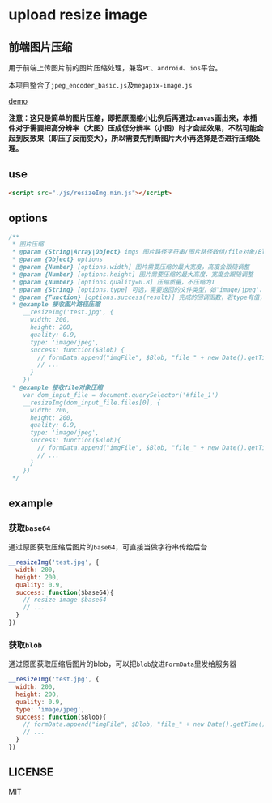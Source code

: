 # upload resize image

## 前端图片压缩

用于前端上传图片前的图片压缩处理，兼容`PC`、`android`、`ios`平台。

本项目整合了`jpeg_encoder_basic.js`及`megapix-image.js`

[demo](https://lyswhut.github.io/resizeImg/dist/index.html)

**注意：这只是简单的图片压缩，即把原图缩小比例后再通过`canvas`画出来，本插件对于需要把高分辨率（大图）压成低分辨率（小图）时才会起效果，不然可能会起到反效果（即压了反而变大），所以需要先判断图片大小再选择是否进行压缩处理。**

## use

```html
<script src="./js/resizeImg.min.js"></script>
```
## options

```js
/**
 * 图片压缩
 * @param {String|Array|Object} imgs 图片路径字符串/图片路径数组/file对象/Blob对象
 * @param {Object} options
 * @param {Number} [options.width] 图片需要压缩的最大宽度，高度会跟随调整
 * @param {Number} [options.height] 图片需要压缩的最大高度，宽度会跟随调整
 * @param {Number} [options.quality=0.8] 压缩质量，不压缩为1
 * @param {String} [options.type] 可选，需要返回的文件类型，如'image/jpeg'、'image/png'等
 * @param {Function} [options.success(result)] 完成的回调函数，若type有值，则返回blob，否则返回base64
 * @example 接收图片路径压缩
    __resizeImg('test.jpg', {
      width: 200,
      height: 200,
      quality: 0.9,
      type: 'image/jpeg',
      success: function($Blob) {
        // formData.append("imgFile", $Blob, "file_" + new Date().getTime() + ".jpg");
        // ...
      }
    })
 * @example 接收file对象压缩
    var dom_input_file = document.querySelector('#file_1')
    __resizeImg(dom_input_file.files[0], {
      width: 200,
      height: 200,
      quality: 0.9,
      type: 'image/jpeg',
      success: function($Blob){
        // formData.append("imgFile", $Blob, "file_" + new Date().getTime() + ".jpg");
        // ...
      }
    })
 */
```

## example

### 获取`base64`
通过原图获取压缩后图片的`base64`，可直接当做字符串传给后台

```js
__resizeImg('test.jpg', {
  width: 200,
  height: 200,
  quality: 0.9,
  success: function($base64){
    // resize image $base64
    // ...
  }
})
```

### 获取`blob`
通过原图获取压缩后图片的blob，可以把`blob`放进`FormData`里发给服务器

```js
__resizeImg('test.jpg', {
  width: 200,
  height: 200,
  quality: 0.9,
  type: 'image/jpeg',
  success: function($Blob){
    // formData.append("imgFile", $Blob, "file_" + new Date().getTime() + ".jpg"); 
    // ...
  }
})
```

## LICENSE
MIT
